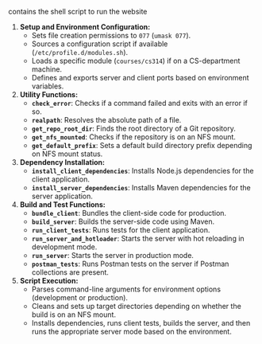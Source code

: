 contains the shell script to run the website

1. **Setup and Environment Configuration:**
    - Sets file creation permissions to `077` (`umask 077`).
    - Sources a configuration script if available (`/etc/profile.d/modules.sh`).
    - Loads a specific module (`courses/cs314`) if on a CS-department machine.
    - Defines and exports server and client ports based on environment variables.
2. **Utility Functions:**
    - **`check_error`**: Checks if a command failed and exits with an error if so.
    - **`realpath`**: Resolves the absolute path of a file.
    - **`get_repo_root_dir`**: Finds the root directory of a Git repository.
    - **`get_nfs_mounted`**: Checks if the repository is on an NFS mount.
    - **`get_default_prefix`**: Sets a default build directory prefix depending on NFS mount status.
3. **Dependency Installation:**
    - **`install_client_dependencies`**: Installs Node.js dependencies for the client application.
    - **`install_server_dependencies`**: Installs Maven dependencies for the server application.
4. **Build and Test Functions:**
    - **`bundle_client`**: Bundles the client-side code for production.
    - **`build_server`**: Builds the server-side code using Maven.
    - **`run_client_tests`**: Runs tests for the client application.
    - **`run_server_and_hotloader`**: Starts the server with hot reloading in development mode.
    - **`run_server`**: Starts the server in production mode.
    - **`postman_tests`**: Runs Postman tests on the server if Postman collections are present.
5. **Script Execution:**
    - Parses command-line arguments for environment options (development or production).
    - Cleans and sets up target directories depending on whether the build is on an NFS mount.
    - Installs dependencies, runs client tests, builds the server, and then runs the appropriate server mode based on the environment.